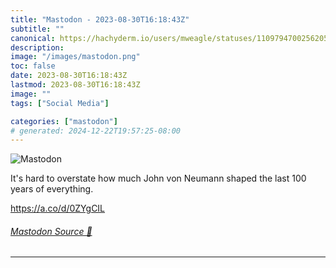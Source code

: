 ```yaml
---
title: "Mastodon - 2023-08-30T16:18:43Z"
subtitle: ""
canonical: https://hachyderm.io/users/mweagle/statuses/110979470025620531
description:
image: "/images/mastodon.png"
toc: false
date: 2023-08-30T16:18:43Z
lastmod: 2023-08-30T16:18:43Z
image: ""
tags: ["Social Media"]

categories: ["mastodon"]
# generated: 2024-12-22T19:57:25-08:00
---
```

![Mastodon](/images/mastodon.png)

<p>It&#39;s hard to overstate how much John von Neumann shaped the last 100 years of everything. </p><p><a href="https://a.co/d/0ZYgCIL" target="_blank" rel="nofollow noopener noreferrer" translate="no"><span class="invisible">https://</span><span class="">a.co/d/0ZYgCIL</span><span class="invisible"></span></a></p>


###### [Mastodon Source 🐘](https://hachyderm.io/@mweagle/110979470025620531)

___
